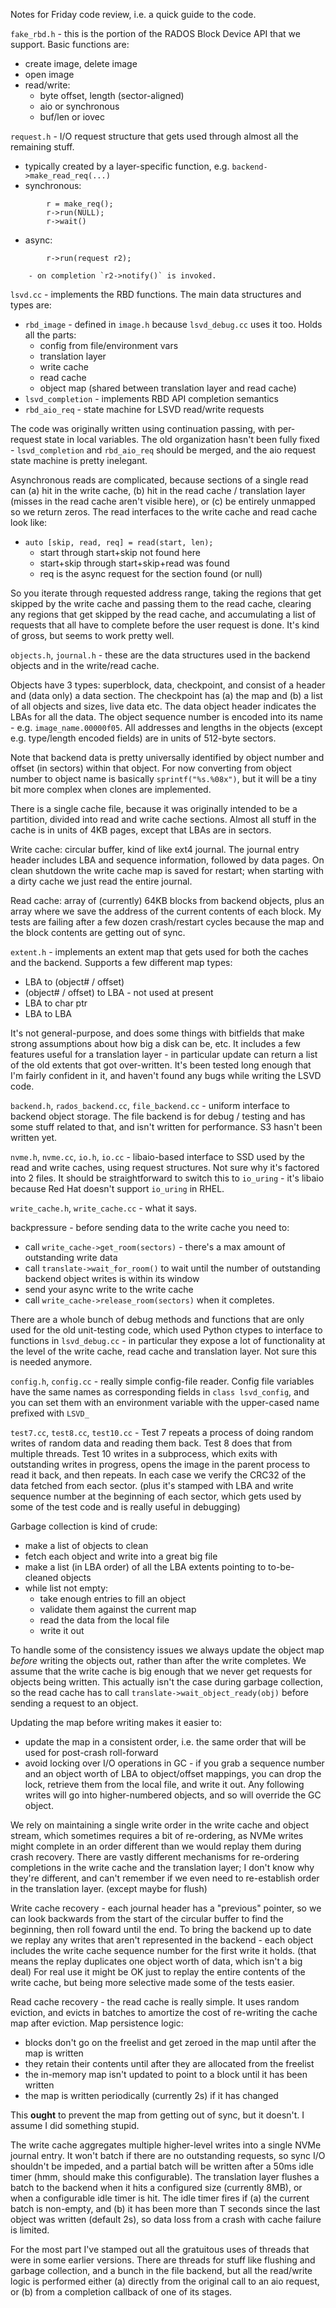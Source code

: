 Notes for Friday code review, i.e. a quick guide to the code.

`fake_rbd.h` - this is the portion of the RADOS Block Device API that we support. Basic functions are:

- create image, delete image
- open image
- read/write:
	- byte offset, length (sector-aligned)
	- aio or synchronous
	- buf/len or iovec

`request.h` - I/O request structure that gets used through almost all the remaining stuff.

- typically created by a layer-specific function, e.g. `backend->make_read_req(...)`
- synchronous:
```
		r = make_req();
		r->run(NULL);
		r->wait()
```
- async:
```
        r->run(request r2);
```
        - on completion `r2->notify()` is invoked.

`lsvd.cc` - implements the RBD functions. The main data structures and types are:

- `rbd_image` - defined in `image.h` because `lsvd_debug.cc` uses it too. Holds all the parts:
	- config from file/environment vars
	- translation layer
	- write cache
	- read cache
	- object map (shared between translation layer and read cache)
- `lsvd_completion` - implements RBD API completion semantics
- `rbd_aio_req` - state machine for LSVD read/write requests

The code was originally written using continuation passing, with per-request state in local variables. The old organization hasn't been fully fixed - `lsvd_completion` and `rbd_aio_req` should be merged, and the aio request state machine is pretty inelegant.

Asynchronous reads are complicated, because sections of a single read can (a) hit in the write cache, (b) hit in the read cache / translation layer (misses in the read cache aren't visible here), or (c) be entirely unmapped so we return zeros. The read interfaces to the write cache and read cache look like:

- `auto [skip, read, req] = read(start, len);`
    - start through start+skip not found here
    - start+skip through start+skip+read was found
    - req is the async request for the section found (or null)

So you iterate through requested address range, taking the regions that get skipped by the write cache and passing them to the read cache, clearing any regions that get skipped by the read cache, and accumulating a list of requests that all have to complete before the user request is done. It's kind of gross, but seems to work pretty well.

`objects.h`, `journal.h` - these are the data structures used in the backend objects and in the write/read cache. 

Objects have 3 types: superblock, data, checkpoint, and consist of a header and (data only) a data section. The checkpoint has (a) the map and (b) a list of all objects and sizes, live data etc. The data object header indicates the LBAs for all the data. The object sequence number is encoded into its name - e.g. `image_name.00000f05`. All addresses and lengths in the objects (except e.g. type/length encoded fields) are in units of 512-byte sectors.

Note that backend data is pretty universally identified by object number and offset (in sectors) within that object. For now converting from object number to object name is basically `sprintf("%s.%08x")`, but it will be a tiny bit more complex when clones are implemented.

There is a single cache file, because it was originally intended to be a partition, divided into read and write cache sections. Almost all stuff in the cache is in units of 4KB pages, except that LBAs are in sectors.

Write cache: circular buffer, kind of like ext4 journal. The journal entry header includes LBA and sequence information, followed by data pages. On clean shutdown the write cache map is saved for restart; when starting with a dirty cache we just read the entire journal.

Read cache: array of (currently) 64KB blocks from backend objects, plus an array where we save the address of the current contents of each block. My tests are failing after a few dozen crash/restart cycles because the map and the block contents are getting out of sync.

`extent.h` - implements an extent map that gets used for both the caches and the backend. Supports a few different map types:

- LBA to (object# / offset)
- (object# / offset) to LBA - not used at present
- LBA to char ptr
- LBA to LBA

It's not general-purpose, and does some things with bitfields that make strong assumptions about how big a disk can be, etc.
It includes a few features useful for a translation layer - in particular  update can return a list of the old extents that got over-written. It's been tested long enough that I'm fairly confident in it, and haven't found any bugs while writing the LSVD code.

`backend.h`, `rados_backend.cc`, `file_backend.cc` - uniform interface to backend object storage. The file backend is for debug / testing and has some stuff related to that, and isn't written for performance. S3 hasn't been written yet.

`nvme.h`, `nvme.cc`, `io.h`, `io.cc` - libaio-based interface to SSD used by the read and write caches, using request structures. Not sure why it's factored into 2 files. It should be straightforward to switch this to `io_uring` - it's libaio because Red Hat doesn't support `io_uring` in RHEL.

`write_cache.h`, `write_cache.cc` - what it says.

backpressure - before sending data to the write cache you need to:

- call `write_cache->get_room(sectors)` - there's a max amount of outstanding write data
- call `translate->wait_for_room()` to wait until the number of outstanding backend object writes is within its window
- send your async write to the write cache
- call `write_cache->release_room(sectors)` when it completes.

There are a whole bunch of debug methods and functions that are only used for the old unit-testing code, which used Python ctypes to interface to functions in `lsvd_debug.cc` - in particular they expose a lot of functionality at the level of the write cache, read cache and translation layer. Not sure this is needed anymore.

`config.h`, `config.cc` - really simple config-file reader. Config file variables have the same names as corresponding fields in `class lsvd_config`, and you can set them with an environment variable with the upper-cased name prefixed with `LSVD_`

`test7.cc`, `test8.cc`, `test10.cc` - Test 7 repeats a process of doing random writes of random data and reading them back. Test 8 does that from multiple threads. Test 10 writes in a subprocess, which exits with outstanding writes in progress, opens the image in the parent process to read it back, and then repeats. In each case we verify the CRC32 of the data fetched from each sector. (plus it's stamped with LBA and write sequence number at the beginning of each sector, which gets used by some of the test code and is really useful in debugging)

Garbage collection is kind of crude:

- make a list of objects to clean
- fetch each object and write into a great big file
- make a list (in LBA order) of all the LBA extents pointing to to-be-cleaned objects
- while list not empty:
	- take enough entries to fill an object
	- validate them against the current map
	- read the data from the local file
	- write it out

To handle some of the consistency issues we always update the object map *before* writing the objects out, rather than after the write completes. We assume that the write cache is big enough that we never get requests for objects being written. This actually isn't the case during garbage collection, so the read cache has to call `translate->wait_object_ready(obj)` before sending a request to an object.

Updating the map before writing makes it easier to:

- update the map in a consistent order, i.e. the same order that will be used for post-crash roll-forward
- avoid locking over I/O operations in GC - if you grab a sequence number and an object worth of LBA to object/offset mappings, you can drop the lock, retrieve them from the local file, and write it out. Any following writes will go into higher-numbered objects, and so will override the GC object.

We rely on maintaining a single write order in the write cache and object stream, which sometimes requires a bit of re-ordering, as NVMe writes might complete in an order different than we would replay them during crash recovery. There are vastly different mechanisms for re-ordering completions in the write cache and the translation layer; I don't know why they're different, and can't remember if we even need to re-establish order in the translation layer. (except maybe for flush)

Write cache recovery - each journal header has a "previous" pointer, so we can look backwards from the start of the circular buffer to find the beginning, then roll foward until the end. To bring the backend up to date we replay any writes that aren't represented in the backend - each object includes the write cache sequence number for the first write it holds. (that means the replay duplicates one object worth of data, which isn't a big deal) For real use it might be OK just to replay the entire contents of the write cache, but being more selective made some of the tests easier.

Read cache recovery - the read cache is really simple. It uses random eviction, and evicts in batches to amortize the cost of re-writing the cache map after eviction. Map persistence logic:

- blocks don't go on the freelist and get zeroed in the map until after the map is written
- they retain their contents until after they are allocated from the freelist
- the in-memory map isn't updated to point to a block until it has been written
- the map is written periodically (currently 2s) if it has changed

This **ought** to prevent the map from getting out of sync, but it doesn't. I assume I did something stupid.

The write cache aggregates multiple higher-level writes into a single NVMe journal entry. It won't batch if there are no outstanding requests, so sync I/O shouldn't be impeded, and a partial batch will be written after a 50ms idle timer (hmm, should make this configurable). The translation layer flushes a batch to the backend when it hits a configured size (currently 8MB), or when a configurable idle timer is hit. The idle timer fires if (a) the current batch is non-empty, and (b) it has been more than T seconds since the last object was written (default 2s), so data loss from a crash with cache failure is limited. 

For the most part I've stamped out all the gratuitous uses of threads that were in some earlier versions. There are threads for stuff like flushing and garbage collection, and a bunch in the file backend, but all the read/write logic is performed either (a) directly from the original call to an aio request, or (b) from a completion callback of one of its stages.
